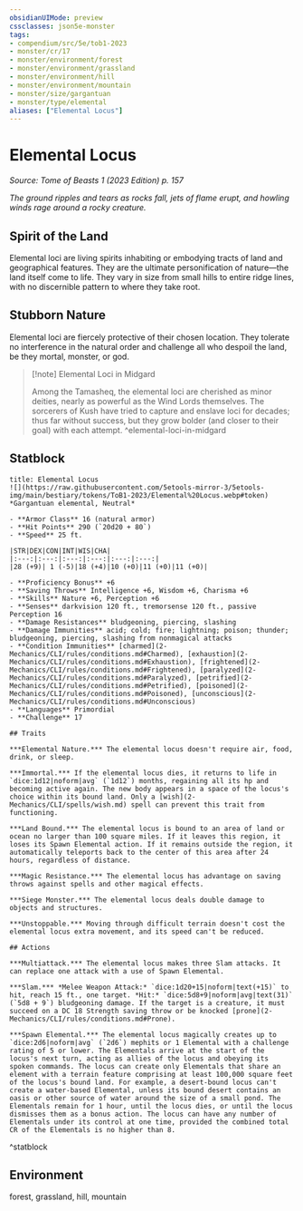 ```yaml
---
obsidianUIMode: preview
cssclasses: json5e-monster
tags:
- compendium/src/5e/tob1-2023
- monster/cr/17
- monster/environment/forest
- monster/environment/grassland
- monster/environment/hill
- monster/environment/mountain
- monster/size/gargantuan
- monster/type/elemental
aliases: ["Elemental Locus"]
---
```

# Elemental Locus
*Source: Tome of Beasts 1 (2023 Edition) p. 157*  

*The ground ripples and tears as rocks fall, jets of flame erupt, and howling winds rage around a rocky creature.*

## Spirit of the Land

Elemental loci are living spirits inhabiting or embodying tracts of land and geographical features. They are the ultimate personification of nature—the land itself come to life. They vary in size from small hills to entire ridge lines, with no discernible pattern to where they take root.

## Stubborn Nature

Elemental loci are fiercely protective of their chosen location. They tolerate no interference in the natural order and challenge all who despoil the land, be they mortal, monster, or god.

> [!note] Elemental Loci in Midgard
> 
> Among the Tamasheq, the elemental loci are cherished as minor deities, nearly as powerful as the Wind Lords themselves. The sorcerers of Kush have tried to capture and enslave loci for decades; thus far without success, but they grow bolder (and closer to their goal) with each attempt.
^elemental-loci-in-midgard

## Statblock

```ad-statblock
title: Elemental Locus
![](https://raw.githubusercontent.com/5etools-mirror-3/5etools-img/main/bestiary/tokens/ToB1-2023/Elemental%20Locus.webp#token)
*Gargantuan elemental, Neutral*

- **Armor Class** 16 (natural armor)
- **Hit Points** 290 (`20d20 + 80`)
- **Speed** 25 ft.

|STR|DEX|CON|INT|WIS|CHA|
|:---:|:---:|:---:|:---:|:---:|:---:|
|28 (+9)| 1 (-5)|18 (+4)|10 (+0)|11 (+0)|11 (+0)|

- **Proficiency Bonus** +6
- **Saving Throws** Intelligence +6, Wisdom +6, Charisma +6
- **Skills** Nature +6, Perception +6
- **Senses** darkvision 120 ft., tremorsense 120 ft., passive Perception 16
- **Damage Resistances** bludgeoning, piercing, slashing
- **Damage Immunities** acid; cold; fire; lightning; poison; thunder; bludgeoning, piercing, slashing from nonmagical attacks
- **Condition Immunities** [charmed](2-Mechanics/CLI/rules/conditions.md#Charmed), [exhaustion](2-Mechanics/CLI/rules/conditions.md#Exhaustion), [frightened](2-Mechanics/CLI/rules/conditions.md#Frightened), [paralyzed](2-Mechanics/CLI/rules/conditions.md#Paralyzed), [petrified](2-Mechanics/CLI/rules/conditions.md#Petrified), [poisoned](2-Mechanics/CLI/rules/conditions.md#Poisoned), [unconscious](2-Mechanics/CLI/rules/conditions.md#Unconscious)
- **Languages** Primordial
- **Challenge** 17

## Traits

***Elemental Nature.*** The elemental locus doesn't require air, food, drink, or sleep.

***Immortal.*** If the elemental locus dies, it returns to life in `dice:1d12|noform|avg` (`1d12`) months, regaining all its hp and becoming active again. The new body appears in a space of the locus's choice within its bound land. Only a [wish](2-Mechanics/CLI/spells/wish.md) spell can prevent this trait from functioning.

***Land Bound.*** The elemental locus is bound to an area of land or ocean no larger than 100 square miles. If it leaves this region, it loses its Spawn Elemental action. If it remains outside the region, it automatically teleports back to the center of this area after 24 hours, regardless of distance.

***Magic Resistance.*** The elemental locus has advantage on saving throws against spells and other magical effects.

***Siege Monster.*** The elemental locus deals double damage to objects and structures.

***Unstoppable.*** Moving through difficult terrain doesn't cost the elemental locus extra movement, and its speed can't be reduced.

## Actions

***Multiattack.*** The elemental locus makes three Slam attacks. It can replace one attack with a use of Spawn Elemental.

***Slam.*** *Melee Weapon Attack:* `dice:1d20+15|noform|text(+15)` to hit, reach 15 ft., one target. *Hit:* `dice:5d8+9|noform|avg|text(31)` (`5d8 + 9`) bludgeoning damage. If the target is a creature, it must succeed on a DC 18 Strength saving throw or be knocked [prone](2-Mechanics/CLI/rules/conditions.md#Prone).

***Spawn Elemental.*** The elemental locus magically creates up to `dice:2d6|noform|avg` (`2d6`) mephits or 1 Elemental with a challenge rating of 5 or lower. The Elementals arrive at the start of the locus's next turn, acting as allies of the locus and obeying its spoken commands. The locus can create only Elementals that share an element with a terrain feature comprising at least 100,000 square feet of the locus's bound land. For example, a desert-bound locus can't create a water-based Elemental, unless its bound desert contains an oasis or other source of water around the size of a small pond. The Elementals remain for 1 hour, until the locus dies, or until the locus dismisses them as a bonus action. The locus can have any number of Elementals under its control at one time, provided the combined total CR of the Elementals is no higher than 8.
```
^statblock

## Environment

forest, grassland, hill, mountain